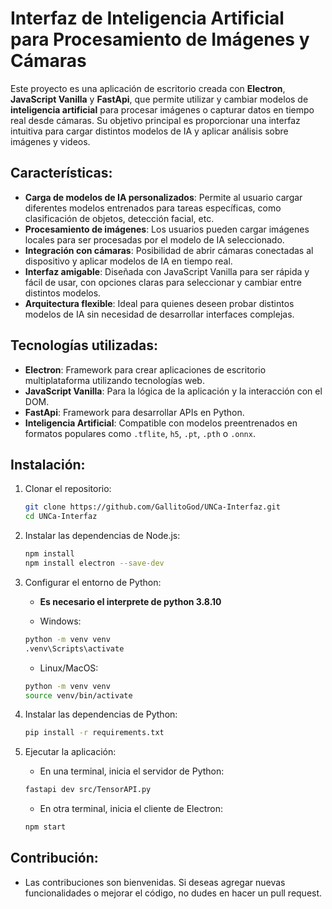 # Interfaz de Inteligencia Artificial para Procesamiento de Imágenes y Cámaras

Este proyecto es una aplicación de escritorio creada con **Electron**, **JavaScript Vanilla** y **FastApi**, que permite utilizar y cambiar modelos de **inteligencia artificial** para procesar imágenes o capturar datos en tiempo real desde cámaras. Su objetivo principal es proporcionar una interfaz intuitiva para cargar distintos modelos de IA y aplicar análisis sobre imágenes y videos.

## Características:

- **Carga de modelos de IA personalizados**: Permite al usuario cargar diferentes modelos entrenados para tareas específicas, como clasificación de objetos, detección facial, etc.
- **Procesamiento de imágenes**: Los usuarios pueden cargar imágenes locales para ser procesadas por el modelo de IA seleccionado.
- **Integración con cámaras**: Posibilidad de abrir cámaras conectadas al dispositivo y aplicar modelos de IA en tiempo real.
- **Interfaz amigable**: Diseñada con JavaScript Vanilla para ser rápida y fácil de usar, con opciones claras para seleccionar y cambiar entre distintos modelos.
- **Arquitectura flexible**: Ideal para quienes deseen probar distintos modelos de IA sin necesidad de desarrollar interfaces complejas.

## Tecnologías utilizadas:

- **Electron**: Framework para crear aplicaciones de escritorio multiplataforma utilizando tecnologías web.
- **JavaScript Vanilla**: Para la lógica de la aplicación y la interacción con el DOM.
- **FastApi**: Framework para desarrollar APIs en Python.
- **Inteligencia Artificial**: Compatible con modelos preentrenados en formatos populares como `.tflite`, `h5`, `.pt`, `.pth` o `.onnx`.

## Instalación:

1. Clonar el repositorio:
   ```bash
   git clone https://github.com/GallitoGod/UNCa-Interfaz.git
   cd UNCa-Interfaz
   ```
2. Instalar las dependencias de Node.js:
   ```bash
   npm install
   npm install electron --save-dev
   ```
3. Configurar el entorno de Python:

   - **Es necesario el interprete de python 3.8.10**

   - Windows:
   ```bash
   python -m venv venv
   .venv\Scripts\activate
   ```
   - Linux/MacOS:
   ```bash
   python -m venv venv
   source venv/bin/activate
   ```
4. Instalar las dependencias de Python:
   ```bash
   pip install -r requirements.txt
   ```
5. Ejecutar la aplicación:
   - En una terminal, inicia el servidor de Python:
   ```bash
   fastapi dev src/TensorAPI.py
   ```
   - En otra terminal, inicia el cliente de Electron:
   ```bash
   npm start
   ```


## Contribución:

- Las contribuciones son bienvenidas. Si deseas agregar nuevas funcionalidades o mejorar el código, no dudes en hacer un pull request.
